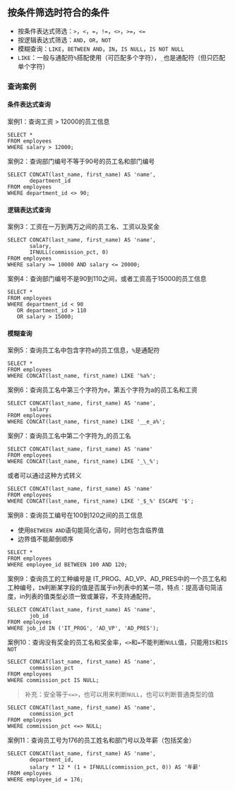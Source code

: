 ## 按条件筛选时符合的条件
- 按条件表达式筛选：`>`，`<`，`=`，`!=`，`<>`，`>=`，`<=`
- 按逻辑表达式筛选：`AND`，`OR`，`NOT`
- 模糊查询：`LIKE`，`BETWEEN AND`，`IN`，`IS NULL`，`IS NOT NULL`
- `LIKE`：一般与通配符`%`搭配使用（可匹配多个字符），`_`也是通配符（但只匹配单个字符）
### 查询案例
#### 条件表达式查询
案例1：查询工资 > 12000的员工信息
```
SELECT *
FROM employees
WHERE salary > 12000;
```
案例2：查询部门编号不等于90号的员工名和部门编号
```
SELECT CONCAT(last_name, first_name) AS 'name',
       department_id
FROM employees
WHERE department_id <> 90;
```
#### 逻辑表达式查询
案例3：工资在一万到两万之间的员工名、工资以及奖金
```
SELECT CONCAT(last_name, first_name) AS 'name',
       salary,
       IFNULL(commission_pct, 0)
FROM employees
WHERE salary >= 10000 AND salary <= 20000;
```
案例4：查询部门编号不是90到110之间，或者工资高于15000的员工信息
```
SELECT *
FROM employees
WHERE department_id < 90
   OR department_id > 110
   OR salary > 15000;
```
#### 模糊查询
案例5：查询员工名中包含字符a的员工信息，`%`是通配符
```
SELECT *
FROM employees
WHERE CONCAT(last_name, first_name) LIKE '%a%';
```
案例6：查询员工名中第三个字符为e，第五个字符为a的员工名和工资
```
SELECT CONCAT(last_name, first_name) AS 'name',
       salary
FROM employees
WHERE CONCAT(last_name, first_name) LIKE '__e_a%';
```
案例7：查询员工名中第二个字符为_的员工名
```
SELECT CONCAT(last_name, first_name) AS 'name'
FROM employees
WHERE CONCAT(last_name, first_name) LIKE '_\_%';
```
或者可以通过这种方式转义
```
SELECT CONCAT(last_name, first_name) AS 'name'
FROM employees
WHERE CONCAT(last_name, first_name) LIKE '_$_%' ESCAPE '$';
```
案例8：查询员工编号在100到120之间的员工信息
- 使用`BETWEEN AND`语句能简化语句，同时也包含临界值
- 边界值不能颠倒顺序
```
SELECT *
FROM employees
WHERE employee_id BETWEEN 100 AND 120;
```
案例9：查询员工的工种编号是 IT_PROG、AD_VP、AD_PRES中的一个员工名和工种编号，`IN`判断某字段的值是否属于in列表中的某一项，特点：提高语句简洁度，in列表的值类型必须一致或兼容，不支持通配符。
```
SELECT CONCAT(last_name, first_name) AS 'name',
       job_id
FROM employees
WHERE job_id IN ('IT_PROG', 'AD_VP', 'AD_PRES');
```
案例10：查询没有奖金的员工名和奖金率，`<>`和`=`不能判断`NULL`值，只能用`IS`和`IS NOT`
```
SELECT CONCAT(last_name, first_name) AS 'name',
       commission_pct
FROM employees
WHERE commission_pct IS NULL;
```
> 补充：安全等于`<=>`，也可以用来判断`NULL`，也可以判断普通类型的值
```
SELECT CONCAT(last_name, first_name) AS 'name',
       commission_pct
FROM employees
WHERE commission_pct <=> NULL;
```
案例11：查询员工号为176的员工姓名和部门号以及年薪（包括奖金）
```
SELECT CONCAT(last_name, first_name) AS 'name',
       department_id,
       salary * 12 * (1 + IFNULL(commission_pct, 0)) AS '年薪'
FROM employees
WHERE employee_id = 176;
```
